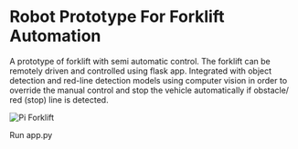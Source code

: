 # Robot Prototype For Forklift Automation

A prototype of forklift with semi automatic control. The forklift can be remotely driven and controlled using flask app. Integrated with object detection and red-line detection models using computer vision in order to override the manual control and stop the vehicle automatically if obstacle/ red (stop) line is detected. 

![Pi Forklift](https://github.com/sandeshshrestha45/RobotPrototypeForAGVs/assets/10694553/ea02808f-b9ae-4894-9ccb-bc7e3238c6ad) <br>

Run app.py 


